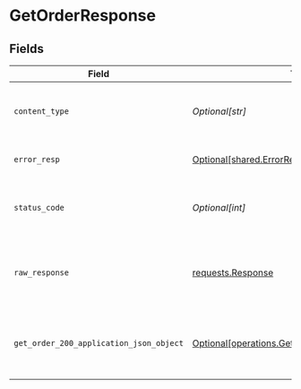 # GetOrderResponse


## Fields

| Field                                                                                                        | Type                                                                                                         | Required                                                                                                     | Description                                                                                                  |
| ------------------------------------------------------------------------------------------------------------ | ------------------------------------------------------------------------------------------------------------ | ------------------------------------------------------------------------------------------------------------ | ------------------------------------------------------------------------------------------------------------ |
| `content_type`                                                                                               | *Optional[str]*                                                                                              | :heavy_check_mark:                                                                                           | HTTP response content type for this operation                                                                |
| `error_resp`                                                                                                 | [Optional[shared.ErrorResp]](undefined/models/shared/errorresp.md)                                           | :heavy_minus_sign:                                                                                           | Could not authenticate the user                                                                              |
| `status_code`                                                                                                | *Optional[int]*                                                                                              | :heavy_check_mark:                                                                                           | HTTP response status code for this operation                                                                 |
| `raw_response`                                                                                               | [requests.Response](https://requests.readthedocs.io/en/latest/api/#requests.Response)                        | :heavy_minus_sign:                                                                                           | Raw HTTP response; suitable for custom response parsing                                                      |
| `get_order_200_application_json_object`                                                                      | [Optional[operations.GetOrder200ApplicationJSON]](undefined/models/operations/getorder200applicationjson.md) | :heavy_minus_sign:                                                                                           | The requested order has been retrieved successfully.                                                         |